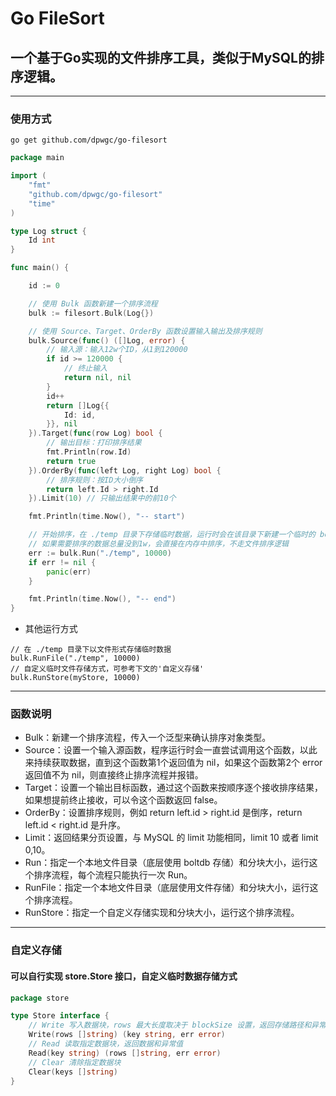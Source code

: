 # Go FileSort

## 一个基于Go实现的文件排序工具，类似于MySQL的排序逻辑。

***

### 使用方式

```
go get github.com/dpwgc/go-filesort
```

```go
package main

import (
	"fmt"
	"github.com/dpwgc/go-filesort"
	"time"
)

type Log struct {
	Id int
}

func main() {

	id := 0

	// 使用 Bulk 函数新建一个排序流程
	bulk := filesort.Bulk(Log{})

	// 使用 Source、Target、OrderBy 函数设置输入输出及排序规则
	bulk.Source(func() ([]Log, error) {
		// 输入源：输入12w个ID，从1到120000
		if id >= 120000 {
			// 终止输入
			return nil, nil
		}
		id++
		return []Log{{
			Id: id,
		}}, nil
	}).Target(func(row Log) bool {
		// 输出目标：打印排序结果
		fmt.Println(row.Id)
		return true
	}).OrderBy(func(left Log, right Log) bool {
		// 排序规则：按ID大小倒序
		return left.Id > right.Id
	}).Limit(10) // 只输出结果中的前10个

	fmt.Println(time.Now(), "-- start")

	// 开始排序，在 ./temp 目录下存储临时数据，运行时会在该目录下新建一个临时的 boltdb 数据库，每个数据块对应一个 key，每个 key 至多存储1w行记录
	// 如果需要排序的数据总量没到1w，会直接在内存中排序，不走文件排序逻辑
	err := bulk.Run("./temp", 10000)
	if err != nil {
		panic(err)
	}

	fmt.Println(time.Now(), "-- end")
}
```

* 其他运行方式

```
// 在 ./temp 目录下以文件形式存储临时数据
bulk.RunFile("./temp", 10000)
// 自定义临时文件存储方式，可参考下文的'自定义存储'
bulk.RunStore(myStore, 10000)
```

***

### 函数说明

* Bulk：新建一个排序流程，传入一个泛型来确认排序对象类型。
* Source：设置一个输入源函数，程序运行时会一直尝试调用这个函数，以此来持续获取数据，直到这个函数第1个返回值为 nil，如果这个函数第2个 error 返回值不为 nil，则直接终止排序流程并报错。
* Target：设置一个输出目标函数，通过这个函数来按顺序逐个接收排序结果，如果想提前终止接收，可以令这个函数返回 false。
* OrderBy：设置排序规则，例如 return left.id > right.id 是倒序，return left.id < right.id 是升序。
* Limit：返回结果分页设置，与 MySQL 的 limit 功能相同，limit 10 或者 limit 0,10。
* Run：指定一个本地文件目录（底层使用 boltdb 存储）和分块大小，运行这个排序流程，每个流程只能执行一次 Run。
* RunFile：指定一个本地文件目录（底层使用文件存储）和分块大小，运行这个排序流程。
* RunStore：指定一个自定义存储实现和分块大小，运行这个排序流程。

*** 

### 自定义存储

#### 可以自行实现 store.Store 接口，自定义临时数据存储方式

```go
package store

type Store interface {
	// Write 写入数据块，rows 最大长度取决于 blockSize 设置，返回存储路径和异常值
	Write(rows []string) (key string, err error)
	// Read 读取指定数据块，返回数据和异常值
	Read(key string) (rows []string, err error)
	// Clear 清除指定数据块
	Clear(keys []string)
}
```